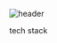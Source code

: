 ![header](https://capsule-render.vercel.app/api?type=venom&color=0:8871e5,100:b678c4&stroke=b678c4&height=350&section=header&text=안성경&fontSize=45)

tech stack

<!--
**ask217/ask217** is a ✨ _special_ ✨ repository because its `README.md` (this file) appears on your GitHub profile.

Here are some ideas to get you started:

- 🔭 I’m currently working on ...
- 🌱 I’m currently learning ...
- 👯 I’m looking to collaborate on ...
- 🤔 I’m looking for help with ...
- 💬 Ask me about ...
- 📫 How to reach me: ...
- 😄 Pronouns: ...
- ⚡ Fun fact: ...
-->
